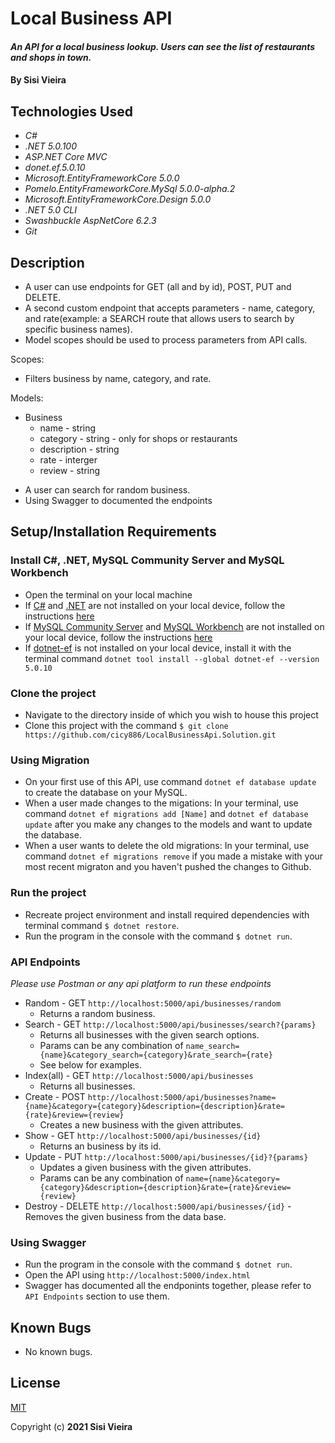 # Local Business API

#### _An API for a local business lookup. Users can see the list of restaurants and shops in town._

#### By **Sisi Vieira**

## Technologies Used

* _C#_
* _.NET 5.0.100_
* _ASP.NET Core MVC_
* _donet.ef.5.0.10_
* _Microsoft.EntityFrameworkCore 5.0.0_
* _Pomelo.EntityFrameworkCore.MySql 5.0.0-alpha.2_
* _Microsoft.EntityFrameworkCore.Design 5.0.0_
* _.NET 5.0 CLI_
* _Swashbuckle AspNetCore 6.2.3_
* _Git_

## Description

* A user can use endpoints for GET (all and by id), POST, PUT and DELETE.
* A second custom endpoint that accepts parameters - name, category, and rate(example: a SEARCH route that allows users to search by specific business names).
* Model scopes should be used to process parameters from API calls.

Scopes:
- Filters business by name, category, and rate.

Models:
  - Business
    - name - string
    - category - string - only for shops or restaurants
    - description - string
    - rate - interger
    - review - string

* A user can search for random business.
* Using Swagger to documented the endpoints

## Setup/Installation Requirements

### Install C#, .NET, MySQL Community Server and MySQL Workbench
* Open the terminal on your local machine
* If [C#](https://docs.microsoft.com/en-us/dotnet/csharp/) and [.NET](https://docs.microsoft.com/en-us/dotnet/) are not installed on your local device, follow the instructions [here](https://www.learnhowtoprogram.com/c-and-net-part-time-c-and-react-track/getting-started-with-c/installing-c-and-net)
* If [MySQL Community Server](https://dev.mysql.com/downloads/mysql/) and [MySQL Workbench](https://www.mysql.com/products/workbench/) are not installed on your local device, follow the instructions [here](https://www.learnhowtoprogram.com/c-and-net-part-time-c-and-react-track/getting-started-with-c/installing-and-configuring-mysql)
* If [dotnet-ef](https://docs.microsoft.com/en-us/ef/core/cli/dotnet) is not installed on your local device, install it with the terminal command `dotnet tool install --global dotnet-ef --version 5.0.10`

### Clone the project
* Navigate to the directory inside of which you wish to house this project
* Clone this project with the command `$ git clone https://github.com/cicy886/LocalBusinessApi.Solution.git`

### Using Migration
* On your first use of this API, use command `dotnet ef database update` to create the database on your MySQL.
* When a user made changes to the migations: In your terminal, use command `dotnet ef migrations add [Name]` and `dotnet ef database update` after you make any changes to the models and want to update the database.
* When a user wants to delete the old migrations: In your terminal, use command `dotnet ef migrations remove` if you made a mistake with your most recent migraton and you haven't pushed the changes to Github.

### Run the project
* Recreate project environment and install required dependencies with terminal command `$ dotnet restore`.
* Run the program in the console with the command `$ dotnet run`.

### API Endpoints
_Please use Postman or any api platform to run these endpoints_

- Random - GET `http://localhost:5000/api/businesses/random`
  - Returns a random business.
- Search - GET `http://localhost:5000/api/businesses/search?{params}`
  - Returns all businesses with the given search options.
  - Params can be any combination of `name_search={name}&category_search={category}&rate_search={rate}`
  - See below for examples.
- Index(all) - GET `http://localhost:5000/api/businesses`
  - Returns all businesses.
- Create - POST `http://localhost:5000/api/businesses?name={name}&category={category}&description={description}&rate={rate}&review={review}`
  - Creates a new business with the given attributes.
- Show - GET `http://localhost:5000/api/businesses/{id}`
  - Returns an business by its id.
- Update - PUT `http://localhost:5000/api/businesses/{id}?{params}`
  - Updates a given business with the given attributes.
  - Params can be any combination of `name={name}&category={category}&description={description}&rate={rate}&review={review}`
- Destroy - DELETE `http://localhost:5000/api/businesses/{id}`
  -Removes the given business from the data base.

### Using Swagger
* Run the program in the console with the command `$ dotnet run`.
* Open the API using `http://localhost:5000/index.html`
* Swagger has documented all the endponints together, please refer to `API Endpoints` section to use them.

## Known Bugs

* No known bugs.

## License
[MIT](https://opensource.org/licenses/MIT)

Copyright (c) **2021 Sisi Vieira**